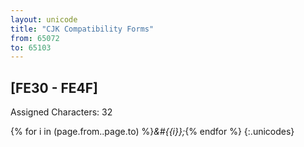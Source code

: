 ```yaml
---
layout: unicode
title: "CJK Compatibility Forms"
from: 65072
to: 65103
---
```


## 	[FE30 - FE4F]

Assigned Characters: 32

{% for i in (page.from..page.to) %}<i>&#{{i}};</i>{% endfor %}
{:.unicodes}
